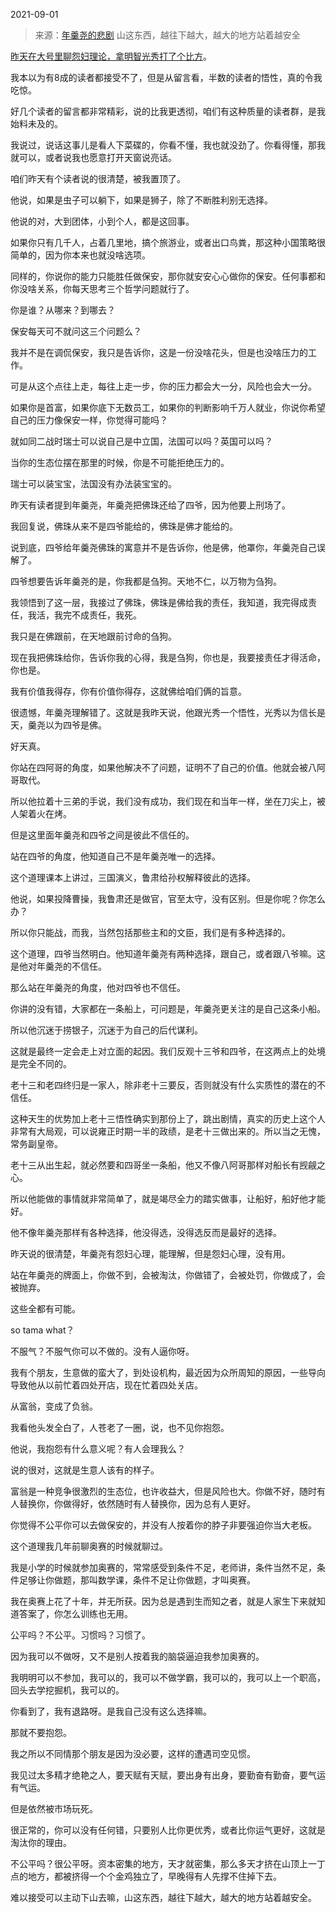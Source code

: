 2021-09-01

> 来源：[年羹尧的悲剧](http://mp.weixin.qq.com/s?__biz=MzU3NDc5Nzc0NQ==&mid=2247506439&idx=1&sn=9aa7afbc3ce67892b8550e70f327a976&chksm=fd2e78d9ca59f1cf0dcdfde91546a3992b20771edc712fc634d9ea81dcbf98499105408338ad&scene=27#wechat_redirect)
> 山这东西，越往下越大，越大的地方站着越安全

[昨天在大号里聊怨妇理论，拿明智光秀打了个比方](http://mp.weixin.qq.com/s?__biz=MzU0MjYwNDU2Mw==&mid=2247500785&idx=2&sn=174beb8e19bb75340e92a2b68ee7fdab&chksm=fb1aaf8dcc6d269b7be23a63cc3f089d0682e6a28cb4911acf296704b19c843916b1db78047a&scene=21#wechat_redirect)。  

  

我本以为有8成的读者都接受不了，但是从留言看，半数的读者的悟性，真的令我吃惊。  

  

好几个读者的留言都非常精彩，说的比我更透彻，咱们有这种质量的读者群，是我始料未及的。

  

我说过，说话这事儿是看人下菜碟的，你看不懂，我也就没劲了。你看得懂，那我就可以，或者说我也愿意打开天窗说亮话。

  

咱们昨天有个读者说的很清楚，被我置顶了。  

  

他说，如果是虫子可以躺下，如果是狮子，除了不断胜利别无选择。

  

他说的对，大到团体，小到个人，都是这回事。

  

如果你只有几千人，占着几里地，搞个旅游业，或者出口鸟粪，那这种小国策略很简单的，因为你本来也就没啥选项。

  

同样的，你说你的能力只能胜任做保安，那你就安安心心做你的保安。任何事都和你没啥关系，你每天思考三个哲学问题就行了。  

  

你是谁？从哪来？到哪去？  

  

保安每天可不就问这三个问题么？  

  

我并不是在调侃保安，我只是告诉你，这是一份没啥花头，但是也没啥压力的工作。

  

可是从这个点往上走，每往上走一步，你的压力都会大一分，风险也会大一分。

  

如果你是首富，如果你底下无数员工，如果你的判断影响千万人就业，你说你希望自己的压力像保安一样，你觉得可能吗？

  

就如同二战时瑞士可以说自己是中立国，法国可以吗？英国可以吗？  

  

当你的生态位摆在那里的时候，你是不可能拒绝压力的。

  

瑞士可以装宝宝，法国没有办法装宝宝的。  

  

昨天有读者提到年羹尧，年羹尧把佛珠还给了四爷，因为他要上刑场了。

  

我回复说，佛珠从来不是四爷能给的，佛珠是佛才能给的。  

  

说到底，四爷给年羹尧佛珠的寓意并不是告诉你，他是佛，他罩你，年羹尧自己误解了。  

  

四爷想要告诉年羹尧的是，你我都是刍狗。天地不仁，以万物为刍狗。

  

我领悟到了这一层，我接过了佛珠，佛珠是佛给我的责任，我知道，我完得成责任，我活，我完不成责任，我死。  

  

我只是在佛跟前，在天地跟前讨命的刍狗。

  

现在我把佛珠给你，告诉你我的心得，我是刍狗，你也是，我要接责任才得活命，你也是。  

  

我有价值我得存，你有价值你得存，这就佛给咱们俩的旨意。  

  

很遗憾，年羹尧理解错了。这就是我昨天说，他跟光秀一个悟性，光秀以为信长是天，羹尧以为四爷是佛。  

  

好天真。  

  

你站在四阿哥的角度，如果他解决不了问题，证明不了自己的价值。他就会被八阿哥取代。

  

所以他拉着十三弟的手说，我们没有成功，我们现在和当年一样，坐在刀尖上，被人架着火在烤。

  

但是这里面年羹尧和四爷之间是彼此不信任的。

  

站在四爷的角度，他知道自己不是年羹尧唯一的选择。

  

这个道理课本上讲过，三国演义，鲁肃给孙权解释彼此的选择。  

  

他说，如果投降曹操，我鲁肃还是做官，官至太守，没有区别。但是你呢？你怎么办？

  

所以你只能战，而我，当然包括那些主和的文臣，我们是有多种选择的。

  

这个道理，四爷当然明白。他知道年羹尧有两种选择，跟自己，或者跟八爷嘛。这是他对年羹尧的不信任。  

  

那么站在年羹尧的角度，他对四爷也不信任。  

  

你讲的没有错，大家都在一条船上，可问题是，年羹尧更关注的是自己这条小船。  

  

所以他沉迷于捞银子，沉迷于为自己的后代谋利。

  

这就是最终一定会走上对立面的起因。我们反观十三爷和四爷，在这两点上的处境是完全不同的。  

  

老十三和老四终归是一家人，除非老十三要反，否则就没有什么实质性的潜在的不信任。

  

这种天生的优势加上老十三悟性确实到那份上了，跳出剧情，真实的历史上这个人非常有大局观，可以说雍正时期一半的政绩，是老十三做出来的。所以当之无愧，常务副皇帝。

  

老十三从出生起，就必然要和四哥坐一条船，他又不像八阿哥那样对船长有觊觎之心。  

  

所以他能做的事情就非常简单了，就是竭尽全力的踏实做事，让船好，船好他才能好。  

  

他不像年羹尧那样有各种选择，他没得选，没得选反而是最好的选择。  

  

昨天说的很清楚，年羹尧有怨妇心理，能理解，但是怨妇心理，没有用。  

  

站在年羹尧的牌面上，你做不到，会被淘汰，你做错了，会被处罚，你做成了，会被抛弃。  

  

这些全都有可能。

  

so tama what？  

  

不服气？不服气你可以不做的。没有人逼你呀。

  

我有个朋友，生意做的蛮大了，到处设机构，最近因为众所周知的原因，一些导向导致他从以前忙着四处开店，现在忙着四处关店。  

  

从富翁，变成了负翁。

  

我看他头发全白了，人苍老了一圈，说，也不见你抱怨。

  

他说，我抱怨有什么意义呢？有人会理我么？

  

说的很对，这就是生意人该有的样子。

  

富翁是一种竞争很激烈的生态位，也许收益大，但是风险也大。你做不好，随时有人替换你，你做得好，依然随时有人替换你，因为总有人更好。  

  

你觉得不公平你可以去做保安的，并没有人按着你的脖子非要强迫你当大老板。  

  

这个道理我几年前聊奥赛的时候就聊过。  

  

我是小学的时候就参加奥赛的，常常感受到条件不足，老师讲，条件当然不足，条件足够让你做题，那叫数学课，条件不足让你做题，才叫奥赛。

  

我在奥赛上花了十年，并无所获。因为总是遇到生而知之者，就是人家生下来就知道答案了，你怎么训练也无用。  

  

公平吗？不公平。习惯吗？习惯了。  

  

因为我可以不做呀，又不是别人按着我的脑袋逼迫我参加奥赛的。

  

我明明可以不参加，我可以的，我可以不做学霸，我可以的，我可以上一个职高，回头去学挖掘机，我可以的。

  

你看到了，我有退路呀。是我自己没有这么选择嘛。  

  

那就不要抱怨。  

  

我之所以不同情那个朋友是因为没必要，这样的遭遇司空见惯。  

  

我见过太多精才绝艳之人，要天赋有天赋，要出身有出身，要勤奋有勤奋，要气运有气运。

  

但是依然被市场玩死。

  

很正常的，你可以没有任何错，只要别人比你更优秀，或者比你运气更好，这就是淘汰你的理由。

  

不公平吗？很公平呀。资本密集的地方，天才就密集，那么多天才挤在山顶上一丁点的地方，都被挤得一个个金鸡独立了，早晚得有人先撑不住掉下去。

  

难以接受可以主动下山去嘛，山这东西，越往下越大，越大的地方站着越安全。

